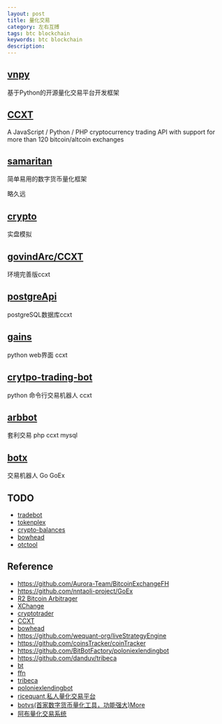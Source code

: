 ```yaml
---
layout: post
title: 量化交易
category: 左右互搏
tags: btc blockchain
keywords: btc blockchain
description: 
---
```


## [vnpy](https://github.com/vnpy/vnpy)

基于Python的开源量化交易平台开发框架

## [CCXT](https://github.com/ccxt/ccxt)

A JavaScript / Python / PHP cryptocurrency trading API with support for more than 120 bitcoin/altcoin exchanges

## [samaritan](https://github.com/miaolz123/samaritan)

简单易用的数字货币量化框架

略久远

## [crypto](https://github.com/sahilb2/crypto)

实盘模拟

## [govindArc/CCXT](https://github.com/govindArc/CCXT)

环境完善版ccxt

## [postgreApi](https://github.com/EdgarSargsyan/postgreApi)

postgreSQL数据库ccxt

## [gains](https://github.com/kahihia/gains)

python web界面 ccxt

## [crytpo-trading-bot](https://github.com/realitysharesadvisors/crytpo-trading-bot)

python 命令行交易机器人 ccxt

## [arbbot](https://github.com/cryptoeax/arbbot)

套利交易 php ccxt mysql


## [botx](https://github.com/justastriver/botx)

交易机器人 Go GoEx

## TODO

* [tradebot](https://github.com/cointradingbot/tradebot)
* [tokenplex](https://github.com/pRoy24/tokenplex)
* [crypto-balances](https://github.com/orcaalliance/crypto-balances)
* [bowhead](https://github.com/joeldg/bowhead)
* [otctool](https://github.com/SuperGod/otctool)

## Reference

* <https://github.com/Aurora-Team/BitcoinExchangeFH>
* <https://github.com/nntaoli-project/GoEx>
* [R2 Bitcoin Arbitrager](https://github.com/bitrinjani/r2)
* [XChange](https://github.com/timmolter/XChange)
* [cryptotrader](https://github.com/Akagi201/cryptotrader)
* [CCXT](https://github.com/ccxt/ccxt)
* [bowhead](https://github.com/joeldg/bowhead)
* <https://github.com/wequant-org/liveStrategyEngine>
* <https://github.com/coinsTracker/coinTracker>
* <https://github.com/BitBotFactory/poloniexlendingbot>
* <https://github.com/danduv/tribeca>
* [bt](http://pmorissette.github.io/bt/)
* [ffn](http://pmorissette.github.io/ffn/)
* [tribeca](https://github.com/michaelgrosner/tribeca)
* [poloniexlendingbot](https://github.com/BitBotFactory/poloniexlendingbot)
* [ricequant,私人量化交易平台](https://github.com/ricequant/rqalpha)
* [botvs(首家数字货币量化工具，功能强大)](https://github.com/botvs)[More](https://github.com/botvs/strategies)
* [阿布量化交易系统](https://github.com/bbfamily/abu)